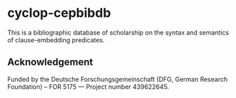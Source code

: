 # cyclop-cepbibdb

This is a bibliographic database of scholarship on the syntax and semantics of clause-embedding predicates.

## Acknowledgement

Funded by the Deutsche Forschungsgemeinschaft (DFG, German Research
Foundation) – FOR 5175 — Project number 439622645.
